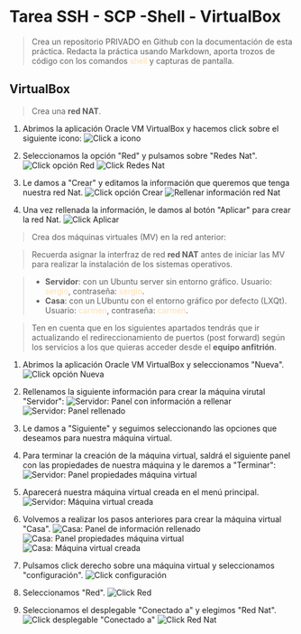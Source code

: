 # Tarea SSH - SCP -Shell - VirtualBox

> Crea un repositorio PRIVADO en Github con la documentación de esta práctica. Redacta la práctica usando Markdown, aporta trozos de código con los comandos  <span style="color:navajowhite">shell</span> y capturas de pantalla.

## VirtualBox
> Crea una **red NAT**.
1. Abrimos la aplicación Oracle VM VirtualBox y hacemos click sobre el siguiente icono:
![Click a icono](/img/Imagen_1.PNG)

2. Seleccionamos la opción "Red" y pulsamos sobre "Redes Nat".
![Click opción Red](/img/Imagen_2.png)
![Click Redes Nat](/img/Imagen_3.PNG)

3. Le damos a "Crear" y editamos la información que queremos que tenga nuestra red Nat.
![Click opción Crear](/img/Imagen_4.PNG)
![Rellenar información red Nat](/img/Imagen_5.PNG)

4. Una vez rellenada la información, le damos al botón "Aplicar" para crear la red Nat.
![Click Aplicar](/img/Imagen_6.PNG)


> Crea dos máquinas virtuales (MV) en la red anterior:

> Recuerda asignar la interfraz de red  **red NAT** antes de iniciar las MV para realizar la instalación de los
sistemas operativos.

> * **Servidor**: con un Ubuntu server sin entorno gráfico. Usuario: <span style="color:navajowhite">sergio</span>, contraseña: <span style="color:navajowhite">sergio</span>.
> * **Casa**: con un LUbuntu con el entorno gráfico por defecto (LXQt). Usuario: <span style="color:navajowhite">carmen</span>, contraseña: <span style="color:navajowhite">carmen</span>.

> Ten en cuenta que en los siguientes apartados tendrás que ir actualizando el redireccionamiento de puertos (post forward) según los servicios a los que quieras acceder desde el **equipo anfitrión**.

1. Abrimos la aplicación Oracle VM VirtualBox y seleccionamos "Nueva".
![Click opción Nueva](./img/Imagen_7.PNG)

2. Rellenamos la siguiente información para crear la máquina virutal "Servidor":
![Servidor: Panel con información a rellenar ](./img/Imagen_8.PNG)
![Servidor: Panel rellenado](./img/Imagen_9.PNG)

3. Le damos a "Siguiente" y seguimos seleccionando las opciones que deseamos para nuestra máquina virtual.

4. Para terminar la creación de la máquina virtual, saldrá el siguiente panel con las propiedades de nuestra máquina y le daremos a "Terminar":
![Servidor: Panel propiedades máquina virtual](./img/Imagen_10.PNG)

5. Aparecerá nuestra máquina virtual creada en el menú principal.
![Servidor: Máquina virtual creada](./img/Imagen_11.PNG)

6. Volvemos a realizar los pasos anteriores para crear la máquina virtual "Casa".
![Casa: Panel de información rellenado](./img/Imagen_12.PNG)
![Casa: Panel propiedades máquina virtual](./img/Imagen_13.PNG)
![Casa: Máquina virtual creada](./img/Imagen_14.PNG)

7. Pulsamos click derecho sobre una máquina virtual y seleccionamos "configuración".
![Click configuración](./img/Imagen_15.PNG)

8. Seleccionamos "Red".
![Click Red](./img/Imagen_16.PNG)

9. Seleccionamos el desplegable "Conectado a" y elegimos "Red Nat".
![Click desplegable "Conectado a"](./img/Imagen_17.PNG)
![Click Red Nat](./img/Imagen_18.PNG)